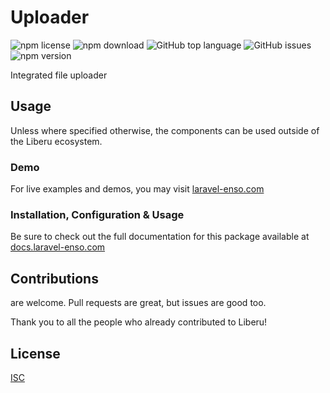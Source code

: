# Uploader

![npm license](https://img.shields.io/npm/l/@enso-ui/uploader.svg) 
![npm download](https://img.shields.io/npm/dm/@enso-ui/uploader.svg) 
![GitHub top language](https://img.shields.io/github/languages/top/enso-ui/uploader.svg) 
![GitHub issues](https://img.shields.io/github/issues/enso-ui/uploader.svg) 
![npm version](https://img.shields.io/npm/v/@enso-ui/uploader.svg) 

Integrated file uploader

## Usage

Unless where specified otherwise, the components can be used outside of the Liberu ecosystem.

### Demo

For live examples and demos, you may visit [laravel-enso.com](https://www.laravel-enso.com)

### Installation, Configuration & Usage

Be sure to check out the full documentation for this package available at [docs.laravel-enso.com](https://docs.laravel-enso.com/frontend/uploader.html)

## Contributions

are welcome. Pull requests are great, but issues are good too.

Thank you to all the people who already contributed to Liberu!

## License

[ISC](https://opensource.org/licenses/ISC)
